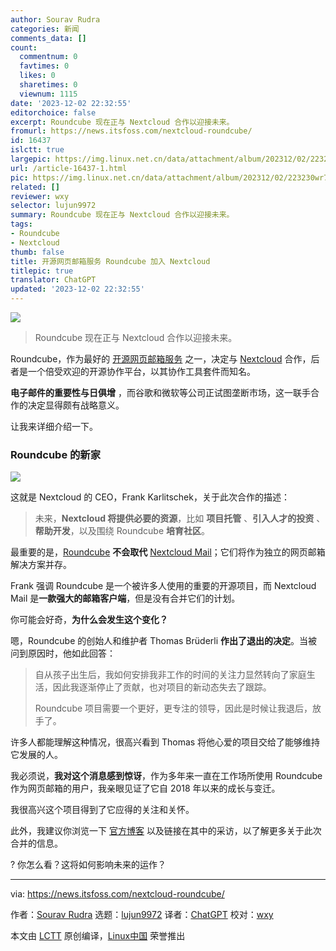 ```yaml
---
author: Sourav Rudra
categories: 新闻
comments_data: []
count:
  commentnum: 0
  favtimes: 0
  likes: 0
  sharetimes: 0
  viewnum: 1115
date: '2023-12-02 22:32:55'
editorchoice: false
excerpt: Roundcube 现在正与 Nextcloud 合作以迎接未来。
fromurl: https://news.itsfoss.com/nextcloud-roundcube/
id: 16437
islctt: true
largepic: https://img.linux.net.cn/data/attachment/album/202312/02/223230wr7y7ag3gug37jyt.jpg
url: /article-16437-1.html
pic: https://img.linux.net.cn/data/attachment/album/202312/02/223230wr7y7ag3gug37jyt.jpg.thumb.jpg
related: []
reviewer: wxy
selector: lujun9972
summary: Roundcube 现在正与 Nextcloud 合作以迎接未来。
tags:
- Roundcube
- Nextcloud
thumb: false
title: 开源网页邮箱服务 Roundcube 加入 Nextcloud
titlepic: true
translator: ChatGPT
updated: '2023-12-02 22:32:55'
---
```


![](https://img.linux.net.cn/data/attachment/album/202312/02/223230wr7y7ag3gug37jyt.jpg)



> 
> Roundcube 现在正与 Nextcloud 合作以迎接未来。
> 
> 
> 


Roundcube，作为最好的 [开源网页邮箱服务](https://itsfoss.com/open-source-web-based-email-clients/) 之一，决定与 [Nextcloud](https://nextcloud.com/) 合作，后者是一个倍受欢迎的开源协作平台，以其协作工具套件而知名。


**电子邮件的重要性与日俱增** ，而谷歌和微软等公司正试图垄断市场，这一联手合作的决定显得颇有战略意义。


让我来详细介绍一下。


### Roundcube 的新家


![](https://img.linux.net.cn/data/attachment/album/202312/02/223256igb4hud6zxg4s246.png)


这就是 Nextcloud 的 CEO，Frank Karlitschek，关于此次合作的描述：



> 
> 未来，**Nextcloud 将提供必要的资源**，比如 **项目托管** 、**引入人才的投资** 、**帮助开发**，以及围绕 Roundcube **培育社区**。
> 
> 
> 


最重要的是，[Roundcube](https://roundcube.net/) **不会取代** [Nextcloud Mail](https://apps.nextcloud.com/apps/mail)；它们将作为独立的网页邮箱解决方案并存。


Frank 强调 Roundcube 是一个被许多人使用的重要的开源项目，而 Nextcloud Mail 是**一款强大的邮箱客户端**，但是没有合并它们的计划。


你可能会好奇，**为什么会发生这个变化？**


嗯，Roundcube 的创始人和维护者 Thomas Brüderli **作出了退出的决定**。当被问到原因时，他如此回答：



> 
> 自从孩子出生后，我如何安排我非工作的时间的关注力显然转向了家庭生活，因此我逐渐停止了贡献，也对项目的新动态失去了跟踪。
> 
> 
> Roundcube 项目需要一个更好，更专注的领导，因此是时候让我退后，放手了。
> 
> 
> 


许多人都能理解这种情况，很高兴看到 Thomas 将他心爱的项目交给了能够维持它发展的人。


我必须说，**我对这个消息感到惊讶**，作为多年来一直在工作场所使用 Roundcube 作为网页邮箱的用户，我亲眼见证了它自 2018 年以来的成长与变迁。


我很高兴这个项目得到了它应得的关注和关怀。


此外，我建议你浏览一下 [官方博客](https://nextcloud.com/blog/open-source-email-pioneer-roundcube-comes-aboard-nextcloud/) 以及链接在其中的采访，以了解更多关于此次合并的信息。


? 你怎么看？这将如何影响未来的运作？




---


via: <https://news.itsfoss.com/nextcloud-roundcube/>


作者：[Sourav Rudra](https://news.itsfoss.com/author/sourav/) 选题：[lujun9972](https://github.com/lujun9972) 译者：[ChatGPT](https://linux.cn/lctt/ChatGPT) 校对：[wxy](https://github.com/wxy)


本文由 [LCTT](https://github.com/LCTT/TranslateProject) 原创编译，[Linux中国](https://linux.cn/) 荣誉推出